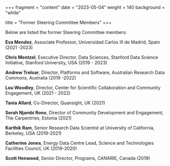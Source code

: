 +++
fragment = "content"
date = "2023-05-04"
weight = 140
background = "white"

title = "Former Steering Committee Members"
+++

Below are listed the former Steering Committee members:

**Eva Mendez**, Associate Professor, Universidad Carlos III de Madrid, Spain (2021 -2023)

**Chris Mentzel**, Executive Director, Data Sciences, Stanford Data Science Initiative, Stanford University, USA (2019 - 2023)

**Andrew Treloar**, Director,  Platforms and Software, Australian Research Data Commons, Australia (2019 -2022)

**Lou Woodley**, Director, Center for Scientific Collaboration and Community Engagement, UK (2021 - 2022)

**Tania Allard**, Co-Director, Quansight, UK (2021)

**Serah Njambi Rono**, Director of Community Development and Engagement, The Carpentries, Estonia (2021)

**Karthik Ram**, Senior Research Data Scientist at University of California, Berkeley, USA (2019-2021)

**Catherine Jones**, Energy Data Centre Lead, Science and Technologies Facilities Council, UK (2019-2020)

**Scott Henwood**, Senior Director, Programs, CANARIE, Canada (2019)
